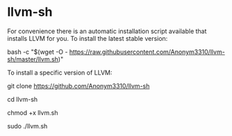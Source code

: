 # llvm-sh
For convenience there is an automatic installation script available that installs LLVM for you.
To install the latest stable version:

bash -c "$(wget -O - https://raw.githubusercontent.com/Anonym3310/llvm-sh/master/llvm.sh)"

To install a specific version of LLVM:

git clone https://github.com/Anonym3310/llvm-sh

cd llvm-sh

chmod +x llvm.sh

sudo ./llvm.sh <version number>

